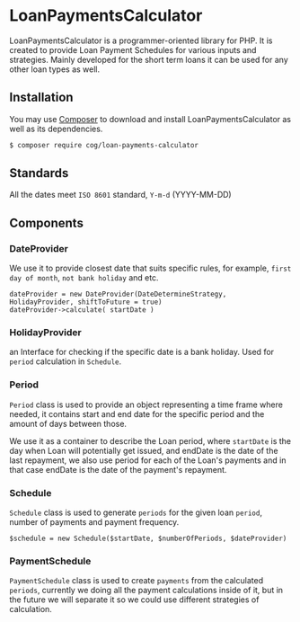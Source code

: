 # LoanPaymentsCalculator

LoanPaymentsCalculator is a programmer-oriented library for PHP. It is created to provide Loan Payment Schedules for various inputs and strategies. Mainly developed for the short term loans it can be used for any other loan types as well.

## Installation

You may use [Composer](https://getcomposer.org/) to download and install LoanPaymentsCalculator as well as its dependencies.

```bash
$ composer require cog/loan-payments-calculator
```

## Standards

All the dates meet `ISO 8601` standard, `Y-m-d` (YYYY-MM-DD)

## Components

### DateProvider
We use it to provide closest date that suits specific rules, for example, `first day of month`, `not bank holiday` and etc.

 ```
dateProvider = new DateProvider(DateDetermineStrategy, HolidayProvider, shiftToFuture = true)
dateProvider->calculate( startDate )
```

### HolidayProvider
an Interface for checking if the specific date is a bank holiday. Used for `period` calculation in `Schedule`.

### Period
`Period` class is used to provide an object representing a time frame where needed, it contains start and end date for the specific period and the amount of days between those.

We use it as a container to describe the Loan period, where `startDate` is the day when Loan will potentially get issued, and endDate is the date of the last repayment, we also use period for each of the Loan's payments and in that case endDate is the date of the payment's repayment.

### Schedule
`Schedule` class is used to generate `periods` for the given loan `period`, number of payments and payment frequency. 
```
$schedule = new Schedule($startDate, $numberOfPeriods, $dateProvider)
```

### PaymentSchedule
`PaymentSchedule` class is used to create `payments` from the calculated `periods`, currently we doing all the payment calculations inside of it, but in the future we will separate it so we could use different strategies of calculation.
